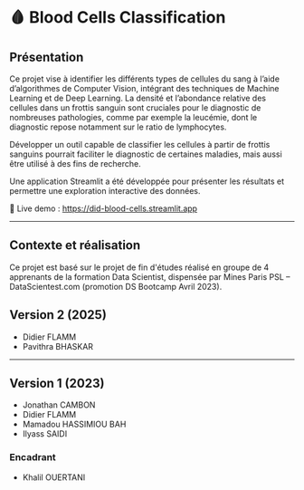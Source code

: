 # 🩸 Blood Cells Classification

## Présentation

Ce projet vise à identifier les différents types de cellules du sang à l’aide d’algorithmes de Computer Vision, intégrant des techniques de Machine Learning et de Deep Learning. La densité et l’abondance relative des cellules dans un frottis sanguin sont cruciales pour le diagnostic de nombreuses pathologies, comme par exemple la leucémie, dont le diagnostic repose notamment sur le ratio de lymphocytes.

Développer un outil capable de classifier les cellules à partir de frottis sanguins pourrait faciliter le diagnostic de certaines maladies, mais aussi être utilisé à des fins de recherche.

Une application Streamlit a été développée pour présenter les résultats et permettre une exploration interactive des données.

🔗 Live demo : https://did-blood-cells.streamlit.app

---

## Contexte et réalisation

Ce projet est basé sur le projet de fin d'études réalisé en groupe de 4 apprenants de la formation Data Scientist, dispensée par Mines Paris PSL – DataScientest.com (promotion DS Bootcamp Avril 2023).  

## Version 2 (2025)

- Didier FLAMM  
- Pavithra BHASKAR

---

## Version 1 (2023)

- Jonathan CAMBON  
- Didier FLAMM  
- Mamadou HASSIMIOU BAH  
- Ilyass SAIDI  

### Encadrant

- Khalil OUERTANI




